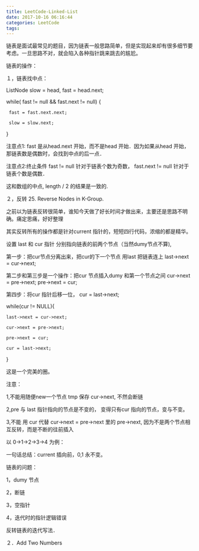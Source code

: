 ```yaml
---
title: LeetCode-Linked-List
date: 2017-10-16 06:16:44
categories: LeetCode
tags:
---
```


链表是面试最常见的题目，因为链表一般思路简单，但是实现起来却有很多细节要考虑。一旦思路不对，就会陷入各种指针跳来跳去的尴尬。

链表的操作：

１，链表找中点：



ListNode slow = head, fast = head.next;

while( fast != null && fast.next != null) {

     fast = fast.next.next;

     slow = slow.next;

}



注意点1: fast 是从head.next 开始，而不是head 开始．因为如果从head 开始，那链表数是偶数时，会找到中点的后一点．

注意点2:终止条件 fast != null 针对于链表个数为奇数， fast.next != null 针对于链表个数是偶数．



这和数组的中点, length / 2 的结果是一致的.  







２，反转 25. Reverse Nodes in K-Group.

之前以为链表反转很简单，谁知今天做了好长时间才做出来，主要还是思路不明确。痛定思痛，好好整理

其实反转所有的操作都是针对current 指针的，短短四行代码，浓缩的都是精华。

设置 last 和 cur 指针 分别指向链表的前两个节点（当然dumy节点不算),

第一步：把cur节点分离出来，把cur的下一个节点 用last 把链表连上 last->next = cur->next;

第二步和第三步是一个操作：把cur 节点插入dumy 和第一个节点之间 cur->next = pre->next; pre->next = cur;

第四步：将cur 指针后移一位， cur = last->next;

while(cur != NULL){

    last->next = cur->next;

    cur->next = pre->next;

    pre->next = cur;

    cur = last->next;

}

这是一个完美的圈。

注意：

1,不能用随便new一个节点 tmp 保存 cur->next, 不然会断链

2,pre 与 last 指针指向的节点是不变的， 变得只有cur 指向的节点，变与不变。

3,不能 用 cur 代替 cur->next = pre->next 里的 pre->next, 因为不是两个节点相互反转，而是不断的往前插入

以 0->1->2->3->4 为例：

一句话总结：current 插向前，0,1 永不变。

链表的问题：

1，dumy 节点

2，断链

3，空指针

4，迭代时的指针逻辑错误



反转链表的迭代写法．



２．Add Two Numbers




